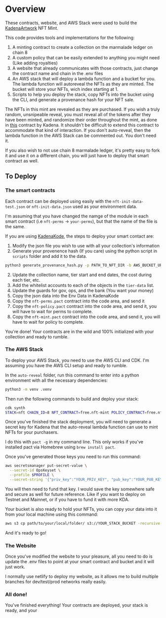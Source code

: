 # Overview

These contracts, website, and AWS Stack were used to build the [KadenaArtwork](https://mint.kadenaartwork.com/) NFT Mint.

This code provides tools and implementations for the following:

1. A minting contract to create a collection on the marmalade ledger on chain 8
2. A custom policy that can be easily extended to anything you might need (Like adding royalties)
3. A website that already communicates with those contracts, just change the contract name and chain in the .env files
4. An AWS stack that will deploy a lambda function and a bucket for you. The lambda function will autoreveal the NFTs as they are minted. The bucket will store your NFTs, wich index starting at 1.
5. Scripts to help you deploy the stack, copy NFTs into the bucket using the CLI, and generate a provenance hash for your NFT sale.

The NFTs in this mint are revealed as they are purchased.
If you wish a truly random, unsnipeable reveal, you must reveal all of the tokens after they have been minted, and randomize their order throughout the mint, as done in [this](https://github.com/kadena-io/marmalade/blob/main/pact/simple-one-off-collection-policy.pact) contract by Kadena. It shouldn't be difficult to extend this contract to accommodate that kind of interaction.
If you don't auto-reveal, then the lambda function in the AWS Stack can be commented out. You don't need it.

If you also wish to not use chain 8 marmalade ledger, it's pretty easy to fork it and use it on a different chain, you will just have to deploy that smart contract as well. 

## To Deploy

### The smart contracts

Each contract can be deployed using easily with the `nft-init-data-test.json` or `nft-init-data.json` used as your environment data.

I'm assuming that you have changed the namge of the module in each smart contract (i.e `nft-perms` -> `your-perms`), but that the name of the file is the same.

If you are using [KadenaKode](https://kadenakode.luzzotica.xyz/), the steps to deploy your smart contact are:

1. Modify the json file you wish to use with all your collection's information
  1. Generate your provenence hash (If you care) using the python script in `scripts` folder and add it to the data.
```bash
python3 generate_provenance_hash.py -p PATH_TO_NFT_DIR -b AWS_BUCKET_URL -o PATH_TO_OUTPUT_DIR
```
  2. Update the collection name, tier start and end dates, the cost during each tier, etc. 
  3. Add the whitelist accounts to each of the objects in the `tier-data` list.
  4. Update the guards for gov, ops, and the bank (You want your money)
2. Copy the json data into the Env Data in KadenaKode
3. Copy the `nft-perms.pact` contract into the code area, and send it
4. Copy the `nft-policy.pact` contract into the code area, and send it, you will have to wait for perms to complete.
5. Copy the `nft-mint.pact` contract into the code area, and send it, you will have to wait for policy to complete.

You're done! Your contracts are in the wild and 100% initialized with your collection and ready to rumble.

### The AWS Stack

To deploy your AWS Stack, you need to use the AWS CLI and CDK. I'm assuming you have the AWS CLI setup and ready to rumble.

In the `auto-reveal` folder, run this command to enter into a python environment with all the necessary dependencies:
```bash
python3 -m venv .venv
```

Then run the following commands to build and deploy your stack:
```bash
cdk synth
STACK=nft CHAIN_ID=8 NFT_CONTRACT=free.nft-mint POLICY_CONTRACT=free.nft-policy COLLECTION=nft-prod cdk deploy
```

Once you've finished the stack deployment, you will need to generate a secret key for Kadena that the auto-reveal lambda function can use to mint NFTs for your purchasers.

I do this with `pact -g` in my command line. This only works if you've installed pact via Homebrew using `brew install pact`.

Once you've generated those keys you need to run this command:
```bash
aws secretsmanager put-secret-value \
  --secret-id OpsKeyset \
  --profile $PROFILE \
  --secret-string '{"priv_key":"YOUR_PRIV_KEY", "pub_key":"YOUR_PUB_KEY"}'
```
You will then need to fund that key.
I would save the key somewhere safe and secure as well for future reference. Like if you want to deploy on Testnet and Mainnet, or if you have to fund it with more KDA.

Your bucket is also ready to hold your NFTs, you can copy your data into it from your local machine using this command:
```bash
aws s3 cp path/to/your/local/folder/ s3://YOUR_STACK_BUCKET -recursive
```

And it's ready to go!

### The Website

Once you've modified the website to your pleasure, all you need to do is update the .env files to point at your smart contract and bucket and it will just work.

I normally use netlify to deploy my website, as it allows me to build multiple branches for dev/test/prod networks really easily.

### All done!
You've finished everything! Your contracts are deployed, your stack is ready, and your 